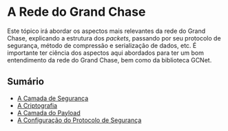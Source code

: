 # **A Rede do Grand Chase**
Este tópico irá abordar os aspectos mais relevantes da rede do Grand Chase, explicando a estrutura dos _packets_, passando por seu protocolo de segurança, método de compressão e serialização de dados, etc. É importante ter ciência dos aspectos aqui abordados para ter um bom entendimento da rede do Grand Chase, bem como da biblioteca GCNet.

## Sumário
* [A Camada de Segurança](./A%20Camada%20de%20Segurança.md#a-camada-de-segurança)
* [A Criptografia](./A%20Criptografia.md#a-criptografia)
* [A Camada do Payload](./A%20Camada%20do%20Payload.md#a-camada-do-payload)
* [A Configuração do Protocolo de Segurança](./A%20Configuração%20do%20Protocolo%20de%20Segurança.md#A-Configuração-do-Protocolo-de-Segurança)
